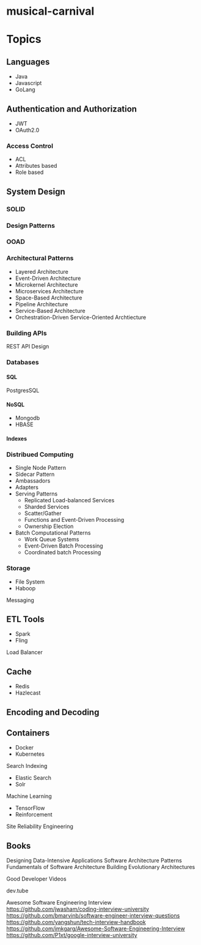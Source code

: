 # musical-carnival

# Topics

## Languages
- Java
- Javascript
- GoLang

## Authentication and Authorization
- JWT
- OAuth2.0
### Access Control
- ACL
- Attributes based
- Role based

## System Design
### SOLID
### Design Patterns
### OOAD

### Architectural Patterns
- Layered Architecture
- Event-Driven Architecture
- Microkernel Architecture
- Microservices Architecture
- Space-Based Architecture
- Pipeline Architecture
- Service-Based Architecture
- Orchestration-Driven Service-Oriented Archtiecture

### Building APIs
REST
API Design

### Databases
#### SQL
  PostgresSQL
#### NoSQL
- Mongodb
- HBASE
#### Indexes

### Distribued Computing
- Single Node Pattern
- Sidecar Pattern
- Ambassadors
- Adapters
- Serving Patterns
  - Replicated Load-balanced Services
  - Sharded Services
  - Scatter/Gather
  - Functions and Event-Driven Processing
  - Ownership Election
- Batch Computational Patterns
  - Work Queue Systems
  - Event-Driven Batch Processing
  - Coordinated batch Processing

### Storage
- File System
- Haboop

Messaging

## ETL Tools
- Spark
- Fling

Load Balancer

## Cache
- Redis
- Hazlecast

## Encoding and Decoding

## Containers
- Docker
- Kubernetes

Search Indexing
- Elastic Search
- Solr

Machine Learning
- TensorFlow
- Reinforcement

Site Reliability Engineering

## Books

Designing Data-Intensive Applications
Software Architecture Patterns
Fundamentals of Software Architecture
Building Evolutionary Architectures

Good Developer Videos

dev.tube

Awesome Software Engineering Interview
https://github.com/jwasham/coding-interview-university
https://github.com/bmarvinb/software-engineer-interview-questions
https://github.com/yangshun/tech-interview-handbook
https://github.com/imkgarg/Awesome-Software-Engineering-Interview
https://github.com/P1xt/google-interview-university


